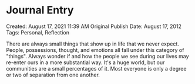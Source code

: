 # Journal Entry

Created: August 17, 2021 11:39 AM
Original Publish Date: August 17, 2012
Tags: Personal, Reflection

There are always small things that show up in life that we never expect. People, possessions, thought, and emotions all fall under this category of "things". Always wonder if and how the people we see during our lives may re-enter ours in a more substantial way. It's a huge world, but our communities are a small percentages of it. Most everyone is only a degree or two of separation from one another.